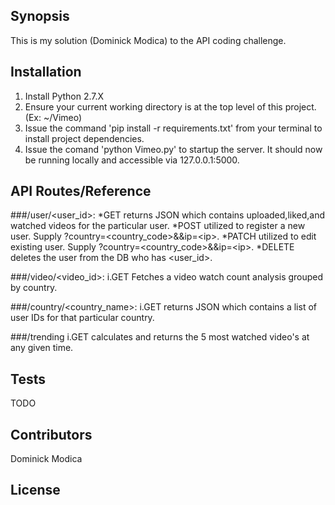 ## Synopsis

This is my solution (Dominick Modica) to the API coding challenge.

## Installation

1. Install Python 2.7.X
2. Ensure your current working directory is at the top level of this project. (Ex: ~/Vimeo)
3. Issue the command 'pip install -r requirements.txt' from your terminal to install project dependencies.
4. Issue the comand 'python Vimeo.py' to startup the server. It should now be running locally and accessible via 127.0.0.1:5000.

## API Routes/Reference
###/user/\<user_id\>:
*GET returns JSON which contains uploaded,liked,and watched videos for the particular user.
*POST utilized to register a new user. Supply ?country=\<country_code\>&&ip=\<ip\>.
*PATCH utilized to edit existing user. Supply   ?country=\<country_code\>&&ip=\<ip\>.
*DELETE deletes the user from the DB who has \<user_id\>.

###/video/\<video_id\>:
i.GET Fetches a video watch count analysis grouped by country.

###/country/\<country_name\>:
i.GET  returns JSON which contains a list of user IDs for that particular country.

###/trending
i.GET calculates and returns the 5 most watched video's at any given time.

## Tests

TODO

## Contributors

Dominick Modica

## License
